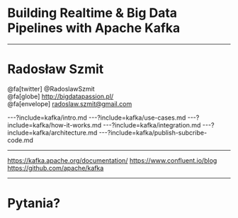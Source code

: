 
# Building Realtime & Big Data Pipelines with Apache Kafka



---
# Radosław Szmit
@fa[twitter] @RadoslawSzmit <br/>
@fa[globe] http://bigdatapassion.pl/ </br>
@fa[envelope] radoslaw.szmit@gmail.com <br/>



---?include=kafka/intro.md
---?include=kafka/use-cases.md
---?include=kafka/how-it-works.md
---?include=kafka/integration.md
---?include=kafka/architecture.md
---?include=kafka/publish-subcribe-code.md



---
https://kafka.apache.org/documentation/
https://www.confluent.io/blog
https://github.com/apache/kafka



---
# Pytania?